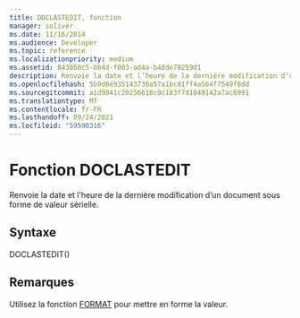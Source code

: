 ```yaml
---
title: DOCLASTEDIT, fonction
manager: soliver
ms.date: 11/16/2014
ms.audience: Developer
ms.topic: reference
ms.localizationpriority: medium
ms.assetid: 843868c5-bb4d-f003-ad4a-b48de78259d1
description: Renvoie la date et l’heure de la dernière modification d’un document sous forme de valeur sérielle.
ms.openlocfilehash: 5b9d8e935143730a57a1bc81ff4a564f7549f8dd
ms.sourcegitcommit: a1d9041c20256616c9c183f7d1049142a7ac6991
ms.translationtype: MT
ms.contentlocale: fr-FR
ms.lasthandoff: 09/24/2021
ms.locfileid: "59590316"
---
```

# <a name="doclastedit-function"></a>Fonction DOCLASTEDIT

Renvoie la date et l’heure de la dernière modification d’un document sous forme de valeur sérielle.
  
## <a name="syntax"></a>Syntaxe

DOCLASTEDIT()
  
## <a name="remarks"></a>Remarques

Utilisez la fonction [FORMAT](format-function.md) pour mettre en forme la valeur. 
  


